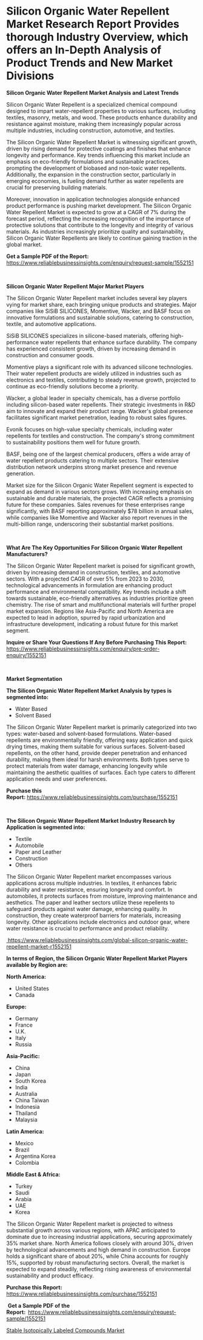 <p><h1>Silicon Organic Water Repellent Market Research Report Provides thorough Industry Overview, which offers an In-Depth Analysis of Product Trends and New Market Divisions</h1></p><p><strong>Silicon Organic Water Repellent Market Analysis and Latest Trends</strong></p>
<p><p>Silicon Organic Water Repellent is a specialized chemical compound designed to impart water-repellent properties to various surfaces, including textiles, masonry, metals, and wood. These products enhance durability and resistance against moisture, making them increasingly popular across multiple industries, including construction, automotive, and textiles. </p><p>The Silicon Organic Water Repellent Market is witnessing significant growth, driven by rising demand for protective coatings and finishes that enhance longevity and performance. Key trends influencing this market include an emphasis on eco-friendly formulations and sustainable practices, prompting the development of biobased and non-toxic water repellents. Additionally, the expansion in the construction sector, particularly in emerging economies, is fueling demand further as water repellents are crucial for preserving building materials.</p><p>Moreover, innovation in application technologies alongside enhanced product performance is pushing market development. The Silicon Organic Water Repellent Market is expected to grow at a CAGR of 7% during the forecast period, reflecting the increasing recognition of the importance of protective solutions that contribute to the longevity and integrity of various materials. As industries increasingly prioritize quality and sustainability, Silicon Organic Water Repellents are likely to continue gaining traction in the global market.</p></p>
<p><strong>Get a Sample PDF of the Report:&nbsp;</strong> <a href="https://www.reliablebusinessinsights.com/enquiry/request-sample/1552151?utm_campaign=2734&utm_medium=2&utm_source=Github&utm_content=ia&utm_term=02042025&utm_id=silicon-organic-water-repellent">https://www.reliablebusinessinsights.com/enquiry/request-sample/1552151</a></p>
<p>&nbsp;</p>
<p><strong>Silicon Organic Water Repellent Major Market Players</strong></p>
<p><p>The Silicon Organic Water Repellent market includes several key players vying for market share, each bringing unique products and strategies. Major companies like SiSiB SILICONES, Momentive, Wacker, and BASF focus on innovative formulations and sustainable solutions, catering to construction, textile, and automotive applications.</p><p>SiSiB SILICONES specializes in silicone-based materials, offering high-performance water repellents that enhance surface durability. The company has experienced consistent growth, driven by increasing demand in construction and consumer goods. </p><p>Momentive plays a significant role with its advanced silicone technologies. Their water repellent products are widely utilized in industries such as electronics and textiles, contributing to steady revenue growth, projected to continue as eco-friendly solutions become a priority.</p><p>Wacker, a global leader in specialty chemicals, has a diverse portfolio including silicon-based water repellents. Their strategic investments in R&D aim to innovate and expand their product range. Wacker's global presence facilitates significant market penetration, leading to robust sales figures.</p><p>Evonik focuses on high-value specialty chemicals, including water repellents for textiles and construction. The company's strong commitment to sustainability positions them well for future growth. </p><p>BASF, being one of the largest chemical producers, offers a wide array of water repellent products catering to multiple sectors. Their extensive distribution network underpins strong market presence and revenue generation.</p><p>Market size for the Silicon Organic Water Repellent segment is expected to expand as demand in various sectors grows. With increasing emphasis on sustainable and durable materials, the projected CAGR reflects a promising future for these companies. Sales revenues for these enterprises range significantly, with BASF reporting approximately $78 billion in annual sales, while companies like Momentive and Wacker also report revenues in the multi-billion range, underscoring their substantial market positions.</p></p>
<p>&nbsp;</p>
<p><strong>What Are The Key Opportunities For Silicon Organic Water Repellent Manufacturers?</strong></p>
<p><p>The Silicon Organic Water Repellent market is poised for significant growth, driven by increasing demand in construction, textiles, and automotive sectors. With a projected CAGR of over 5% from 2023 to 2030, technological advancements in formulation are enhancing product performance and environmental compatibility. Key trends include a shift towards sustainable, eco-friendly alternatives as industries prioritize green chemistry. The rise of smart and multifunctional materials will further propel market expansion. Regions like Asia-Pacific and North America are expected to lead in adoption, spurred by rapid urbanization and infrastructure development, indicating a robust future for this market segment.</p></p>
<p><strong>Inquire or Share Your Questions If Any Before Purchasing This Report:</strong> <a href="https://www.reliablebusinessinsights.com/enquiry/pre-order-enquiry/1552151?utm_campaign=2734&utm_medium=2&utm_source=Github&utm_content=ia&utm_term=02042025&utm_id=silicon-organic-water-repellent">https://www.reliablebusinessinsights.com/enquiry/pre-order-enquiry/1552151</a></p>
<p>&nbsp;</p>
<p><strong>Market Segmentation</strong></p>
<p><strong>The Silicon Organic Water Repellent Market Analysis by types is segmented into:</strong></p>
<p><ul><li>Water Based</li><li>Solvent Based</li></ul></p>
<p><p>The Silicon Organic Water Repellent market is primarily categorized into two types: water-based and solvent-based formulations. Water-based repellents are environmentally friendly, offering easy application and quick drying times, making them suitable for various surfaces. Solvent-based repellents, on the other hand, provide deeper penetration and enhanced durability, making them ideal for harsh environments. Both types serve to protect materials from water damage, enhancing longevity while maintaining the aesthetic qualities of surfaces. Each type caters to different application needs and user preferences.</p></p>
<p><strong>Purchase this Report:&nbsp;</strong><a href="https://www.reliablebusinessinsights.com/purchase/1552151?utm_campaign=2734&utm_medium=2&utm_source=Github&utm_content=ia&utm_term=02042025&utm_id=silicon-organic-water-repellent">https://www.reliablebusinessinsights.com/purchase/1552151</a></p>
<p>&nbsp;</p>
<p><strong>The Silicon Organic Water Repellent Market Industry Research by Application is segmented into:</strong></p>
<p><ul><li>Textile</li><li>Automobile</li><li>Paper and Leather</li><li>Construction</li><li>Others</li></ul></p>
<p><p>The Silicon Organic Water Repellent market encompasses various applications across multiple industries. In textiles, it enhances fabric durability and water resistance, ensuring longevity and comfort. In automobiles, it protects surfaces from moisture, improving maintenance and aesthetics. The paper and leather sectors utilize these repellents to safeguard products against water damage, enhancing quality. In construction, they create waterproof barriers for materials, increasing longevity. Other applications include electronics and outdoor gear, where water resistance is crucial to performance and product reliability.</p></p>
<p><a href="https://www.reliablebusinessinsights.com/global-silicon-organic-water-repellent-market-r1552151?utm_campaign=2734&utm_medium=2&utm_source=Github&utm_content=ia&utm_term=02042025&utm_id=silicon-organic-water-repellent">&nbsp;https://www.reliablebusinessinsights.com/global-silicon-organic-water-repellent-market-r1552151</a></p>
<p><strong>In terms of Region, the Silicon Organic Water Repellent Market Players available by Region are:</strong></p>
<p>
    <p> <strong> North America: </strong>
        <ul>
            <li>United States</li>
            <li>Canada</li>
        </ul>
        </p> 
    <p> <strong> Europe: </strong>
        <ul>
            <li>Germany</li>
            <li>France</li>
            <li>U.K.</li>
            <li>Italy</li>
            <li>Russia</li>
        </ul>
        </p> 
    <p> <strong> Asia-Pacific: </strong>
        <ul>
            <li>China</li>
            <li>Japan</li>
            <li>South Korea</li>
            <li>India</li>
            <li>Australia</li>
            <li>China Taiwan</li>
            <li>Indonesia</li>
            <li>Thailand</li>
            <li>Malaysia</li>
        </ul>
        </p> 
    <p> <strong> Latin America: </strong>
        <ul>
            <li>Mexico</li>
            <li>Brazil</li>
            <li>Argentina Korea</li>
            <li>Colombia</li>
        </ul>
        </p> 
    <p> <strong> Middle East & Africa: </strong>
        <ul>
            <li>Turkey</li>
            <li>Saudi</li>
            <li>Arabia</li>
            <li>UAE</li>
            <li>Korea</li>
        </ul>
    </p>
    </p>
<p><p>The Silicon Organic Water Repellent market is projected to witness substantial growth across various regions, with APAC anticipated to dominate due to increasing industrial applications, securing approximately 35% market share. North America follows closely with around 30%, driven by technological advancements and high demand in construction. Europe holds a significant share of about 20%, while China accounts for roughly 15%, supported by robust manufacturing sectors. Overall, the market is expected to expand steadily, reflecting rising awareness of environmental sustainability and product efficacy.</p></p>
<p><strong>Purchase this Report: </strong><a href="https://www.reliablebusinessinsights.com/purchase/1552151?utm_campaign=2734&utm_medium=2&utm_source=Github&utm_content=ia&utm_term=02042025&utm_id=silicon-organic-water-repellent">https://www.reliablebusinessinsights.com/purchase/1552151</a></p>
<p>&nbsp;<strong>Get a Sample PDF of the Report:&nbsp;&nbsp;</strong><a href="https://www.reliablebusinessinsights.com/enquiry/request-sample/1552151?utm_campaign=2734&utm_medium=2&utm_source=Github&utm_content=ia&utm_term=02042025&utm_id=silicon-organic-water-repellent">https://www.reliablebusinessinsights.com/enquiry/request-sample/1552151</a></p>
<p><strong></strong></p>
<p><p><a href="https://github.com/jaquelynhasenaue8/Market-Research-Report-List-1/blob/main/stable-isotopically-labeled-compounds-market.md?utm_campaign=2734&utm_medium=2&utm_source=Github&utm_content=ia&utm_term=02042025&utm_id=silicon-organic-water-repellent">Stable Isotopically Labeled Compounds Market</a></p></p>